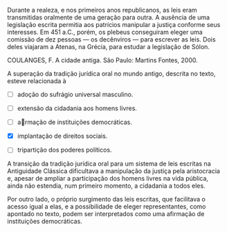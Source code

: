 

Durante a realeza, e nos primeiros anos republicanos, as leis eram transmitidas oralmente de uma geração para outra. A ausência de uma legislação escrita permitia aos patrícios manipular a justiça conforme seus interesses. Em 451 a.C., porém, os plebeus conseguiram eleger uma comissão de dez pessoas — os decênviros — para escrever as leis. Dois deles viajaram a Atenas, na Grécia, para estudar a legislação de Sólon.

COULANGES, F. A cidade antiga. São Paulo: Martins Fontes, 2000.

A superação da tradição jurídica oral no mundo antigo, descrita no texto, esteve relacionada à



- [ ] adoção do sufrágio universal masculino.
- [ ] extensão da cidadania aos homens livres.
- [ ] armação de instituições democráticas.
- [x] implantação de direitos sociais.
- [ ] tripartição dos poderes políticos.


A transição da tradição jurídica oral para um sistema de leis escritas na Antiguidade Clássica dificultava a manipulação da justiça pela aristocracia e, apesar de ampliar a participação dos homens livres na vida pública, ainda não estendia, num primeiro momento, a cidadania a todos eles.

Por outro lado, o próprio surgimento das leis escritas, que facilitava o acesso igual a elas, e a possibilidade de eleger representantes, como apontado no texto, podem ser interpretados como uma afirmação de instituições democráticas.
